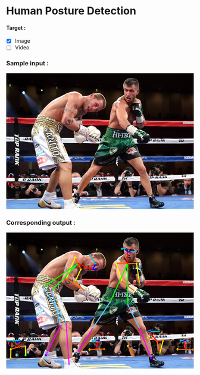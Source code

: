 # Human Posture Detection

#### Target :
- [X] Image
- [ ] Video

### Sample input :

![input](images/vl1.jpg)

### Corresponding output :

![output](vl1_pose.png)
